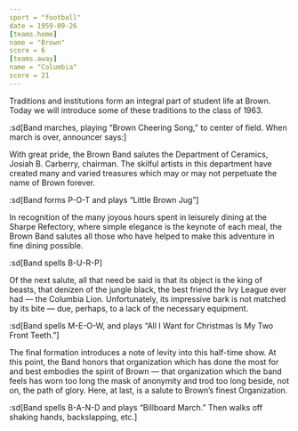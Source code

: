 ```yaml
---
sport = "football"
date = 1959-09-26
[teams.home]
name = "Brown"
score = 6
[teams.away]
name = "Columbia"
score = 21
---
```


Traditions and institutions form an integral part of student life at Brown. Today we will introduce some of these traditions to the class of 1963.

:sd[Band marches, playing “Brown Cheering Song,” to center of field. When march is over, announcer says:]

With great pride, the Brown Band salutes the Department of Ceramics, Josiah B. Carberry, chairman. The skilful artists in this department have created many and varied treasures which may or may not perpetuate the name of Brown forever.

:sd[Band forms P-O-T and plays “Little Brown Jug”]

In recognition of the many joyous hours spent in leisurely dining at the Sharpe Refectory, where simple elegance is the keynote of each meal, the Brown Band salutes all those who have helped to make this adventure in fine dining possible.

:sd[Band spells B-U-R-P]

Of the next salute, all that need be said is that its object is the king of beasts, that denizen of the jungle black, the best friend the Ivy League ever had — the Columbia Lion. Unfortunately, its impressive bark is not matched by its bite — due, perhaps, to a lack of the necessary equipment.

:sd[Band spells M-E-O-W, and plays “All I Want for Christmas Is My Two Front Teeth.”]

The final formation introduces a note of levity into this half-time show. At this point, the Band honors that organization which has done the most for and best embodies the spirit of Brown — that organization which the band feels has worn too long the mask of anonymity and trod too long beside, not on, the path of glory. Here, at last, is a salute to Brown’s finest Organization.

:sd[Band spells B-A-N-D and plays “Billboard March.” Then walks off shaking hands, backslapping, etc.]
